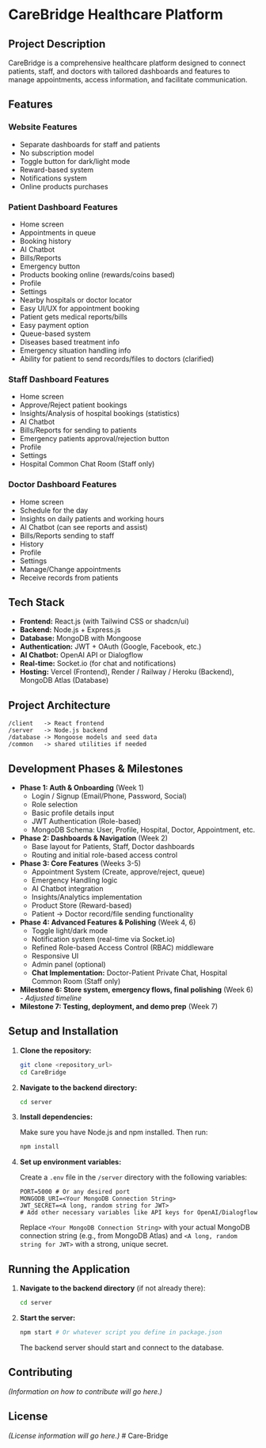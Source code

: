 # CareBridge Healthcare Platform

## Project Description

CareBridge is a comprehensive healthcare platform designed to connect patients, staff, and doctors with tailored dashboards and features to manage appointments, access information, and facilitate communication.

## Features

### Website Features

*   Separate dashboards for staff and patients
*   No subscription model
*   Toggle button for dark/light mode
*   Reward-based system
*   Notifications system
*   Online products purchases

### Patient Dashboard Features

*   Home screen
*   Appointments in queue
*   Booking history
*   AI Chatbot
*   Bills/Reports
*   Emergency button
*   Products booking online (rewards/coins based)
*   Profile
*   Settings
*   Nearby hospitals or doctor locator
*   Easy UI/UX for appointment booking
*   Patient gets medical reports/bills
*   Easy payment option
*   Queue-based system
*   Diseases based treatment info
*   Emergency situation handling info
*   Ability for patient to send records/files to doctors (clarified)

### Staff Dashboard Features

*   Home screen
*   Approve/Reject patient bookings
*   Insights/Analysis of hospital bookings (statistics)
*   AI Chatbot
*   Bills/Reports for sending to patients
*   Emergency patients approval/rejection button
*   Profile
*   Settings
*   Hospital Common Chat Room (Staff only)

### Doctor Dashboard Features

*   Home screen
*   Schedule for the day
*   Insights on daily patients and working hours
*   AI Chatbot (can see reports and assist)
*   Bills/Reports sending to staff
*   History
*   Profile
*   Settings
*   Manage/Change appointments
*   Receive records from patients

## Tech Stack

*   **Frontend:** React.js (with Tailwind CSS or shadcn/ui)
*   **Backend:** Node.js + Express.js
*   **Database:** MongoDB with Mongoose
*   **Authentication:** JWT + OAuth (Google, Facebook, etc.)
*   **AI Chatbot:** OpenAI API or Dialogflow
*   **Real-time:** Socket.io (for chat and notifications)
*   **Hosting:** Vercel (Frontend), Render / Railway / Heroku (Backend), MongoDB Atlas (Database)

## Project Architecture

```
/client   -> React frontend
/server   -> Node.js backend
/database -> Mongoose models and seed data
/common   -> shared utilities if needed
```

## Development Phases & Milestones

*   **Phase 1: Auth & Onboarding** (Week 1)
    *   Login / Signup (Email/Phone, Password, Social)
    *   Role selection
    *   Basic profile details input
    *   JWT Authentication (Role-based)
    *   MongoDB Schema: User, Profile, Hospital, Doctor, Appointment, etc.
*   **Phase 2: Dashboards & Navigation** (Week 2)
    *   Base layout for Patients, Staff, Doctor dashboards
    *   Routing and initial role-based access control
*   **Phase 3: Core Features** (Weeks 3-5)
    *   Appointment System (Create, approve/reject, queue)
    *   Emergency Handling logic
    *   AI Chatbot integration
    *   Insights/Analytics implementation
    *   Product Store (Reward-based)
    *   Patient -> Doctor record/file sending functionality
*   **Phase 4: Advanced Features & Polishing** (Week 4, 6)
    *   Toggle light/dark mode
    *   Notification system (real-time via Socket.io)
    *   Refined Role-based Access Control (RBAC) middleware
    *   Responsive UI
    *   Admin panel (optional)
    *   **Chat Implementation:** Doctor-Patient Private Chat, Hospital Common Room (Staff only)
*   **Milestone 6: Store system, emergency flows, final polishing** (Week 6) - *Adjusted timeline*
*   **Milestone 7: Testing, deployment, and demo prep** (Week 7)

## Setup and Installation

1.  **Clone the repository:**

    ```bash
    git clone <repository_url>
    cd CareBridge
    ```

2.  **Navigate to the backend directory:**

    ```bash
    cd server
    ```

3.  **Install dependencies:**

    Make sure you have Node.js and npm installed. Then run:

    ```bash
    npm install
    ```

4.  **Set up environment variables:**

    Create a `.env` file in the `/server` directory with the following variables:

    ```dotenv
    PORT=5000 # Or any desired port
    MONGODB_URI=<Your MongoDB Connection String>
    JWT_SECRET=<A long, random string for JWT>
    # Add other necessary variables like API keys for OpenAI/Dialogflow
    ```

    Replace `<Your MongoDB Connection String>` with your actual MongoDB connection string (e.g., from MongoDB Atlas) and `<A long, random string for JWT>` with a strong, unique secret.

## Running the Application

1.  **Navigate to the backend directory** (if not already there):

    ```bash
    cd server
    ```

2.  **Start the server:**

    ```bash
    npm start # Or whatever script you define in package.json
    ```

    The backend server should start and connect to the database.

## Contributing

*(Information on how to contribute will go here.)*

## License

*(License information will go here.)* #   C a r e - B r i d g e  
 